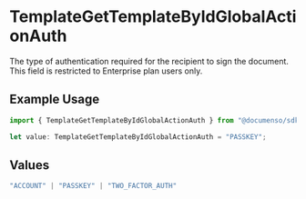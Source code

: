 # TemplateGetTemplateByIdGlobalActionAuth

The type of authentication required for the recipient to sign the document. This field is restricted to Enterprise plan users only.

## Example Usage

```typescript
import { TemplateGetTemplateByIdGlobalActionAuth } from "@documenso/sdk-typescript/models/operations";

let value: TemplateGetTemplateByIdGlobalActionAuth = "PASSKEY";
```

## Values

```typescript
"ACCOUNT" | "PASSKEY" | "TWO_FACTOR_AUTH"
```